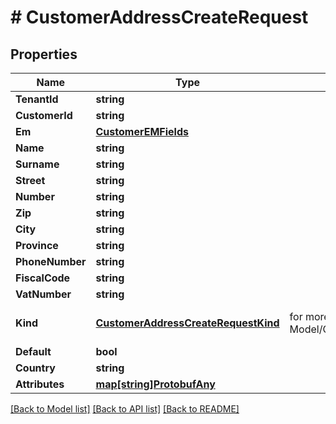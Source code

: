 # # CustomerAddressCreateRequest


## Properties 


Name | Type | Description | Notes
------------ | ------------- | ------------- | -------------
**TenantId**| **string** |   | [optional]
**CustomerId**| **string** |   | [optional]
**Em**| [**CustomerEMFields**](CustomerEMFields.md) |   | [optional]
**Name**| **string** |   | [optional]
**Surname**| **string** |   | [optional]
**Street**| **string** |   | [optional]
**Number**| **string** |   | [optional]
**Zip**| **string** |   | [optional]
**City**| **string** |   | [optional]
**Province**| **string** |   | [optional]
**PhoneNumber**| **string** |   | [optional]
**FiscalCode**| **string** |   | [optional]
**VatNumber**| **string** |   | [optional]
**Kind**| [**CustomerAddressCreateRequestKind**](CustomerAddressCreateRequestKind.md) |  for more information please, see Model/CustomerAddressCreateRequestKind.php  | [optional] [default to SHIPPING]
**Default**| **bool** |   | [optional]
**Country**| **string** |   | [optional]
**Attributes**| [**map[string]ProtobufAny**](ProtobufAny.md) |   | [optional]


[[Back to Model list]](../../README.md#models) [[Back to API list]](../../README.md#endpoints) [[Back to README]](../../README.md)

